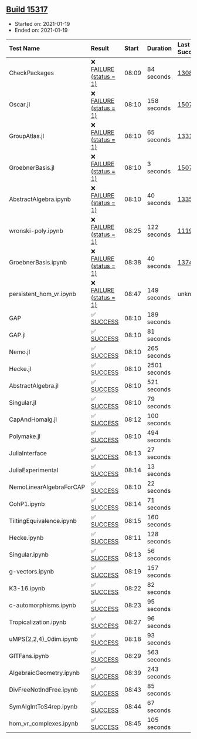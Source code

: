 ## [Build 15317](https://oscarci.mathematik.uni-kl.de/job/oscar/15317/)

* Started on: 2021-01-19
* Ended on: 2021-01-19

| Test Name    | Result | Start | Duration | Last Success | First Failure |
|:-------------|:-------|:------|:---------|:-------------|:--------------|
| CheckPackages | ❌ [FAILURE (status = 1)](https://oscarci.mathematik.uni-kl.de/job/oscar/15317/artifact/logs/build-15317/CheckPackages.log) | 08:09 | 84 seconds | [13085](https://oscarci.mathematik.uni-kl.de/job/oscar/13085/) | [13086](https://oscarci.mathematik.uni-kl.de/job/oscar/13086/) |
| Oscar.jl | ❌ [FAILURE (status = 1)](https://oscarci.mathematik.uni-kl.de/job/oscar/15317/artifact/logs/build-15317/Oscar.jl.log) | 08:10 | 158 seconds | [15079](https://oscarci.mathematik.uni-kl.de/job/oscar/15079/) | [15080](https://oscarci.mathematik.uni-kl.de/job/oscar/15080/) |
| GroupAtlas.jl | ❌ [FAILURE (status = 1)](https://oscarci.mathematik.uni-kl.de/job/oscar/15317/artifact/logs/build-15317/GroupAtlas.jl.log) | 08:10 | 65 seconds | [13311](https://oscarci.mathematik.uni-kl.de/job/oscar/13311/) | [13312](https://oscarci.mathematik.uni-kl.de/job/oscar/13312/) |
| GroebnerBasis.jl | ❌ [FAILURE (status = 1)](https://oscarci.mathematik.uni-kl.de/job/oscar/15317/artifact/logs/build-15317/GroebnerBasis.jl.log) | 08:10 | 3 seconds | [15079](https://oscarci.mathematik.uni-kl.de/job/oscar/15079/) | [15080](https://oscarci.mathematik.uni-kl.de/job/oscar/15080/) |
| AbstractAlgebra.ipynb | ❌ [FAILURE (status = 1)](https://oscarci.mathematik.uni-kl.de/job/oscar/15317/artifact/logs/build-15317/AbstractAlgebra.ipynb.log) | 08:10 | 40 seconds | [13355](https://oscarci.mathematik.uni-kl.de/job/oscar/13355/) | [13356](https://oscarci.mathematik.uni-kl.de/job/oscar/13356/) |
| wronski-poly.ipynb | ❌ [FAILURE (status = 1)](https://oscarci.mathematik.uni-kl.de/job/oscar/15317/artifact/logs/build-15317/wronski-poly.ipynb.log) | 08:25 | 122 seconds | [11192](https://oscarci.mathematik.uni-kl.de/job/oscar/11192/) | [11193](https://oscarci.mathematik.uni-kl.de/job/oscar/11193/) |
| GroebnerBasis.ipynb | ❌ [FAILURE (status = 1)](https://oscarci.mathematik.uni-kl.de/job/oscar/15317/artifact/logs/build-15317/GroebnerBasis.ipynb.log) | 08:38 | 40 seconds | [13748](https://oscarci.mathematik.uni-kl.de/job/oscar/13748/) | [13749](https://oscarci.mathematik.uni-kl.de/job/oscar/13749/) |
| persistent_hom_vr.ipynb | ❌ [FAILURE (status = 1)](https://oscarci.mathematik.uni-kl.de/job/oscar/15317/artifact/logs/build-15317/persistent_hom_vr.ipynb.log) | 08:47 | 149 seconds | unknown | unknown |
| GAP | ✅ [SUCCESS](https://oscarci.mathematik.uni-kl.de/job/oscar/15317/artifact/logs/build-15317/GAP.log) | 08:10 | 189 seconds |  |  |
| GAP.jl | ✅ [SUCCESS](https://oscarci.mathematik.uni-kl.de/job/oscar/15317/artifact/logs/build-15317/GAP.jl.log) | 08:10 | 81 seconds |  |  |
| Nemo.jl | ✅ [SUCCESS](https://oscarci.mathematik.uni-kl.de/job/oscar/15317/artifact/logs/build-15317/Nemo.jl.log) | 08:10 | 265 seconds |  |  |
| Hecke.jl | ✅ [SUCCESS](https://oscarci.mathematik.uni-kl.de/job/oscar/15317/artifact/logs/build-15317/Hecke.jl.log) | 08:10 | 2501 seconds |  |  |
| AbstractAlgebra.jl | ✅ [SUCCESS](https://oscarci.mathematik.uni-kl.de/job/oscar/15317/artifact/logs/build-15317/AbstractAlgebra.jl.log) | 08:10 | 521 seconds |  |  |
| Singular.jl | ✅ [SUCCESS](https://oscarci.mathematik.uni-kl.de/job/oscar/15317/artifact/logs/build-15317/Singular.jl.log) | 08:10 | 79 seconds |  |  |
| CapAndHomalg.jl | ✅ [SUCCESS](https://oscarci.mathematik.uni-kl.de/job/oscar/15317/artifact/logs/build-15317/CapAndHomalg.jl.log) | 08:12 | 100 seconds |  |  |
| Polymake.jl | ✅ [SUCCESS](https://oscarci.mathematik.uni-kl.de/job/oscar/15317/artifact/logs/build-15317/Polymake.jl.log) | 08:10 | 494 seconds |  |  |
| JuliaInterface | ✅ [SUCCESS](https://oscarci.mathematik.uni-kl.de/job/oscar/15317/artifact/logs/build-15317/JuliaInterface.log) | 08:13 | 27 seconds |  |  |
| JuliaExperimental | ✅ [SUCCESS](https://oscarci.mathematik.uni-kl.de/job/oscar/15317/artifact/logs/build-15317/JuliaExperimental.log) | 08:14 | 13 seconds |  |  |
| NemoLinearAlgebraForCAP | ✅ [SUCCESS](https://oscarci.mathematik.uni-kl.de/job/oscar/15317/artifact/logs/build-15317/NemoLinearAlgebraForCAP.log) | 08:10 | 22 seconds |  |  |
| CohP1.ipynb | ✅ [SUCCESS](https://oscarci.mathematik.uni-kl.de/job/oscar/15317/artifact/logs/build-15317/CohP1.ipynb.log) | 08:14 | 71 seconds |  |  |
| TiltingEquivalence.ipynb | ✅ [SUCCESS](https://oscarci.mathematik.uni-kl.de/job/oscar/15317/artifact/logs/build-15317/TiltingEquivalence.ipynb.log) | 08:15 | 160 seconds |  |  |
| Hecke.ipynb | ✅ [SUCCESS](https://oscarci.mathematik.uni-kl.de/job/oscar/15317/artifact/logs/build-15317/Hecke.ipynb.log) | 08:11 | 128 seconds |  |  |
| Singular.ipynb | ✅ [SUCCESS](https://oscarci.mathematik.uni-kl.de/job/oscar/15317/artifact/logs/build-15317/Singular.ipynb.log) | 08:13 | 56 seconds |  |  |
| g-vectors.ipynb | ✅ [SUCCESS](https://oscarci.mathematik.uni-kl.de/job/oscar/15317/artifact/logs/build-15317/g-vectors.ipynb.log) | 08:19 | 157 seconds |  |  |
| K3-16.ipynb | ✅ [SUCCESS](https://oscarci.mathematik.uni-kl.de/job/oscar/15317/artifact/logs/build-15317/K3-16.ipynb.log) | 08:22 | 82 seconds |  |  |
| c-automorphisms.ipynb | ✅ [SUCCESS](https://oscarci.mathematik.uni-kl.de/job/oscar/15317/artifact/logs/build-15317/c-automorphisms.ipynb.log) | 08:23 | 95 seconds |  |  |
| Tropicalization.ipynb | ✅ [SUCCESS](https://oscarci.mathematik.uni-kl.de/job/oscar/15317/artifact/logs/build-15317/Tropicalization.ipynb.log) | 08:27 | 96 seconds |  |  |
| uMPS(2,2,4)_0dim.ipynb | ✅ [SUCCESS](https://oscarci.mathematik.uni-kl.de/job/oscar/15317/artifact/logs/build-15317/uMPS-2-2-4-_0dim.ipynb.log) | 08:18 | 93 seconds |  |  |
| GITFans.ipynb | ✅ [SUCCESS](https://oscarci.mathematik.uni-kl.de/job/oscar/15317/artifact/logs/build-15317/GITFans.ipynb.log) | 08:29 | 563 seconds |  |  |
| AlgebraicGeometry.ipynb | ✅ [SUCCESS](https://oscarci.mathematik.uni-kl.de/job/oscar/15317/artifact/logs/build-15317/AlgebraicGeometry.ipynb.log) | 08:39 | 243 seconds |  |  |
| DivFreeNotIndFree.ipynb | ✅ [SUCCESS](https://oscarci.mathematik.uni-kl.de/job/oscar/15317/artifact/logs/build-15317/DivFreeNotIndFree.ipynb.log) | 08:43 | 85 seconds |  |  |
| SymAlgIntToS4rep.ipynb | ✅ [SUCCESS](https://oscarci.mathematik.uni-kl.de/job/oscar/15317/artifact/logs/build-15317/SymAlgIntToS4rep.ipynb.log) | 08:44 | 67 seconds |  |  |
| hom_vr_complexes.ipynb | ✅ [SUCCESS](https://oscarci.mathematik.uni-kl.de/job/oscar/15317/artifact/logs/build-15317/hom_vr_complexes.ipynb.log) | 08:45 | 105 seconds |  |  |
